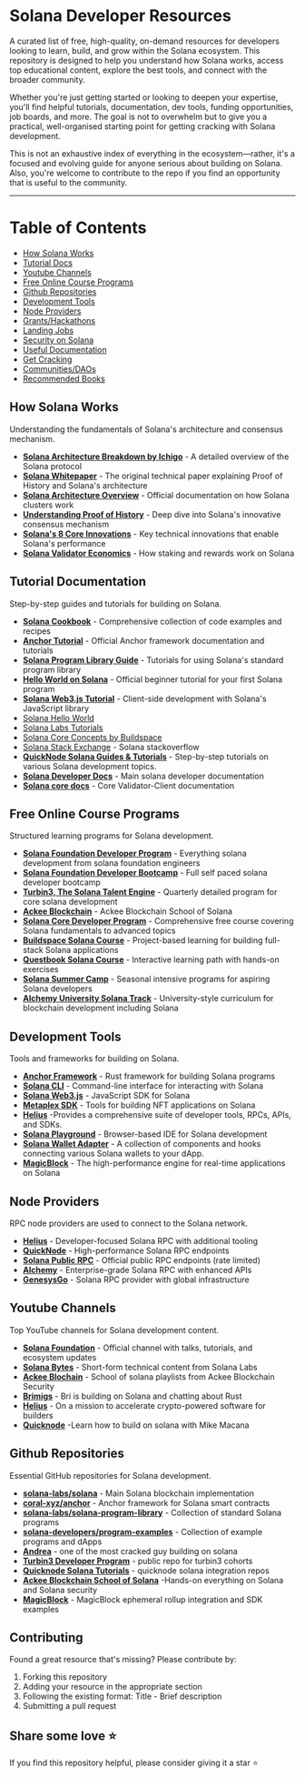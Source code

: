 # Solana Developer Resources

A curated list of free, high-quality, on-demand resources for developers looking to learn, build, and grow within the Solana ecosystem. This repository is designed to help you understand how Solana works, access top educational content, explore the best tools, and connect with the broader community.

Whether you're just getting started or looking to deepen your expertise, you'll find helpful tutorials, documentation, dev tools, funding opportunities, job boards, and more. The goal is not to overwhelm but to give you a practical, well-organised starting point for getting cracking with Solana development.

This is not an exhaustive index of everything in the ecosystem—rather, it's a focused and evolving guide for anyone serious about building on Solana.
Also, you're welcome to contribute to the repo if you find an opportunity that is useful to the community.


---

# Table of Contents

- [How Solana Works](#how-solana-works)
- [Tutorial Docs](#tutorial-docs)
- [Youtube Channels](#youtube-channels)
- [Free Online Course Programs](#free-online-courses)
- [Github Repositories](#github-repositories)
- [Development Tools](#development-tools)
- [Node Providers](#node-providers)
- [Grants/Hackathons](grants-hackathons)
- [Landing Jobs](#landing-jobs)
- [Security on Solana](#solana-security)
- [Useful Documentation](#useful-documentation)
- [Get Cracking](#get-cracking)
- [Communities/DAOs](#communities-DAOs)
- [Recommended Books](#recommended-books)


## How Solana Works
Understanding the fundamentals of Solana's architecture and consensus mechanism.

- **[Solana Architecture Breakdown by Ichigo](https://www.helius.dev/blog/solana-executive-overview)** - A detailed overview of the Solana protocol
- **[Solana Whitepaper](https://solana.com/solana-whitepaper.pdf)** - The original technical paper explaining Proof of History and Solana's architecture
- **[Solana Architecture Overview](https://docs.solana.com/cluster/overview)** - Official documentation on how Solana clusters work
- **[Understanding Proof of History](https://medium.com/solana-labs/proof-of-history-a-clock-for-blockchain-cf47a61a9274)** - Deep dive into Solana's innovative consensus mechanism
- **[Solana's 8 Core Innovations](https://medium.com/solana-labs/7-innovations-that-make-solana-the-first-web-scale-blockchain-ddc50b1defda)** - Key technical innovations that enable Solana's performance
- **[Solana Validator Economics](https://docs.solana.com/economics_overview)** - How staking and rewards work on Solana


## Tutorial Documentation

Step-by-step guides and tutorials for building on Solana.

- **[Solana Cookbook](https://solanacookbook.com/)** - Comprehensive collection of code examples and recipes
- **[Anchor Tutorial](https://www.anchor-lang.com/docs/intro)** - Official Anchor framework documentation and tutorials
- **[Solana Program Library Guide](https://spl.solana.com/)** - Tutorials for using Solana's standard program library
- **[Hello World on Solana](https://github.com/solana-labs/example-helloworld)** - Official beginner tutorial for your first Solana program
- **[Solana Web3.js Tutorial](https://solanacookbook.com/guides/get-program-accounts.html)** - Client-side development with Solana's JavaScript library
- [Solana Hello World](https://docs.solana.com/developing/helloworld)
- [Solana Labs Tutorials](https://docs.solana.com/developing)
- [Solana Core Concepts by Buildspace](https://buildspace.so/solana)
- [Solana Stack Exchange](https://solana.stackexchange.com/) - Solana stackoverflow
- **[QuickNode Solana Guides & Tutorials](https://www.quicknode.com/guides/solana)** - Step-by-step tutorials on various Solana development topics.
- **[Solana Developer Docs](https://docs.solana.com/)** - Main solana developer documentation
- **[Solana core docs](https://docs.anza.xyz/)** - Core Validator-Client documentation

## Free Online Course Programs

Structured learning programs for Solana development.

- **[Solana Foundation Developer Program](https://solana.com/developers)** - Everything solana development from solana foundation engineers
- **[Solana Foundation Developer Bootcamp](https://www.youtube.com/watch?v=amAq-WHAFs8&list=PLilwLeBwGuK7HN8ZnXpGAD9q6i4syhnVc)** - Full self paced solana developer bootcamp
- **[Turbin3, The Solana Talent Engine](https://turbin3.org/)** - Quarterly detailed program for core solana development
- **[Ackee Blockchain](https://ackee.xyz/school-of-solana)** - Ackee Blockchain School of Solana
- **[Solana Core Developer Program](https://www.soldev.app/course)** - Comprehensive free course covering Solana fundamentals to advanced topics
- **[Buildspace Solana Course](https://buildspace.so/builds/solana-web3-app)** - Project-based learning for building full-stack Solana applications
- **[Questbook Solana Course](https://openquest.xyz/tracks/build-on-solana)** - Interactive learning path with hands-on exercises
- **[Solana Summer Camp](https://www.soldev.app/library)** - Seasonal intensive programs for aspiring Solana developers
- **[Alchemy University Solana Track](https://university.alchemy.com/)** - University-style curriculum for blockchain development including Solana


## Development Tools

Tools and frameworks for building on Solana.

- **[Anchor Framework](https://www.anchor-lang.com/)** - Rust framework for building Solana programs
- **[Solana CLI](https://docs.solana.com/cli)** - Command-line interface for interacting with Solana
- **[Solana Web3.js](https://solana-labs.github.io/solana-web3.js/)** - JavaScript SDK for Solana
- **[Metaplex SDK](https://github.com/metaplex-foundation/js)** - Tools for building NFT applications on Solana
- **[Helius](https://helius.dev/)** -Provides a comprehensive suite of developer tools, RPCs, APIs, and SDKs.
- **[Solana Playground](https://beta.solpg.io/)** - Browser-based IDE for Solana development
- **[Solana Wallet Adapter](https://github.com/solana-labs/wallet-adapter)** - A collection of components and hooks connecting various Solana wallets to your dApp.
- **[MagicBlock](https://docs.magicblock.gg/pages/get-started/introduction/why-magicblock?utm_source=website-footer&utm_content=Docs)** - The high-performance engine for real-time applications on Solana


## Node Providers

RPC node providers are used to connect to the Solana network.

- **[Helius](https://helius.xyz/)** - Developer-focused Solana RPC with additional tooling
- **[QuickNode](https://www.quicknode.com/chains/sol)** - High-performance Solana RPC endpoints
- **[Solana Public RPC](https://docs.solana.com/cluster/rpc-endpoints)** - Official public RPC endpoints (rate limited)
- **[Alchemy](https://www.alchemy.com/solana)** - Enterprise-grade Solana RPC with enhanced APIs
- **[GenesysGo](https://genesysgo.com/)** - Solana RPC provider with global infrastructure
  

## Youtube Channels

Top YouTube channels for Solana development content.

- **[Solana Foundation](https://www.youtube.com/c/SolanaLabs)** - Official channel with talks, tutorials, and ecosystem updates
- **[Solana Bytes](https://www.youtube.com/playlist?list=PLilwLeBwGuK51Ji870apdb88dnBr1Xqhm)** - Short-form technical content from Solana Labs
- **[Ackee Blochain](https://www.youtube.com/@ackeeblockchain)** - School of solana playlists from Ackee Blockchain Security
- **[Brimigs](https://www.youtube.com/@brimigs)** - Bri is building on Solana and chatting about Rust 
- **[Helius](https://www.youtube.com/@helius_labs)** - On a mission to accelerate crypto-powered software for builders
- **[Quicknode](https://www.youtube.com/watch?v=B5eBWWQfQuM&list=PLT2H_0otcvBSTJKr6DHqyTzrqtgWHcOTH)** -Learn how to build on solana with Mike Macana

## Github Repositories

Essential GitHub repositories for Solana development.

- **[solana-labs/solana](https://github.com/solana-labs/solana)** - Main Solana blockchain implementation
- **[coral-xyz/anchor](https://github.com/coral-xyz/anchor)** - Anchor framework for Solana smart contracts
- **[solana-labs/solana-program-library](https://github.com/solana-labs/solana-program-library)** - Collection of standard Solana programs
- **[solana-developers/program-examples](https://github.com/solana-developers/program-examples)** - Collection of example programs and dApps
- **[Andrea](https://github.com/ASCorreia)** - one of the most cracked guy building on solana
- **[Turbin3 Developer Program](https://github.com/solana-turbin3)** - public repo for turbin3 cohorts
- **[Quicknode Solana Tutorials](http://github.com/quiknode-labs?q=solana&type=all&language=&sort=)** - quicknode solana integration repos
- **[Ackee Blockchain School of Solana](https://github.com/ackee-blockchain)** -Hands-on everything on Solana and Solana security
- **[MagicBlock](https://github.com/magicblock-labs)** - MagicBlock ephemeral rollup integration and SDK examples

  

## Contributing

Found a great resource that's missing? Please contribute by:

1. Forking this repository
2. Adding your resource in the appropriate section
3. Following the existing format: Title - Brief description
4. Submitting a pull request

## Share some love ⭐

If you find this repository helpful, please consider giving it a star ⭐
